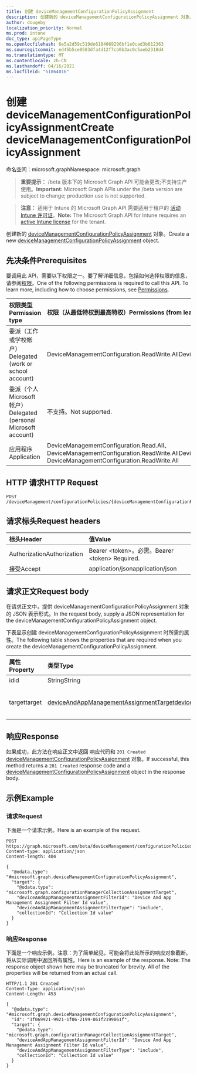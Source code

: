 ```yaml
---
title: 创建 deviceManagementConfigurationPolicyAssignment
description: 创建新的 deviceManagementConfigurationPolicyAssignment 对象。
author: dougeby
localization_priority: Normal
ms.prod: intune
doc_type: apiPageType
ms.openlocfilehash: 6e5a2d59c519de6184069296bf1e0cad3b812363
ms.sourcegitcommit: ed45b5ce0583dfa4d12f7cb0b3ac0c5aeb2318d4
ms.translationtype: MT
ms.contentlocale: zh-CN
ms.lasthandoff: 04/16/2021
ms.locfileid: "51864016"
---
```

# <a name="create-devicemanagementconfigurationpolicyassignment"></a><span data-ttu-id="51ed5-103">创建 deviceManagementConfigurationPolicyAssignment</span><span class="sxs-lookup"><span data-stu-id="51ed5-103">Create deviceManagementConfigurationPolicyAssignment</span></span>

<span data-ttu-id="51ed5-104">命名空间：microsoft.graph</span><span class="sxs-lookup"><span data-stu-id="51ed5-104">Namespace: microsoft.graph</span></span>

> <span data-ttu-id="51ed5-105">**重要提示：** /beta 版本下的 Microsoft Graph API 可能会更改;不支持生产使用。</span><span class="sxs-lookup"><span data-stu-id="51ed5-105">**Important:** Microsoft Graph APIs under the /beta version are subject to change; production use is not supported.</span></span>

> <span data-ttu-id="51ed5-106">**注意：** 适用于 Intune 的 Microsoft Graph API 需要适用于租户的 [活动 Intune 许可证](https://go.microsoft.com/fwlink/?linkid=839381)。</span><span class="sxs-lookup"><span data-stu-id="51ed5-106">**Note:** The Microsoft Graph API for Intune requires an [active Intune license](https://go.microsoft.com/fwlink/?linkid=839381) for the tenant.</span></span>

<span data-ttu-id="51ed5-107">创建新的 [deviceManagementConfigurationPolicyAssignment](../resources/intune-deviceconfigv2-devicemanagementconfigurationpolicyassignment.md) 对象。</span><span class="sxs-lookup"><span data-stu-id="51ed5-107">Create a new [deviceManagementConfigurationPolicyAssignment](../resources/intune-deviceconfigv2-devicemanagementconfigurationpolicyassignment.md) object.</span></span>

## <a name="prerequisites"></a><span data-ttu-id="51ed5-108">先决条件</span><span class="sxs-lookup"><span data-stu-id="51ed5-108">Prerequisites</span></span>
<span data-ttu-id="51ed5-p101">要调用此 API，需要以下权限之一。要了解详细信息，包括如何选择权限的信息，请参阅[权限](/graph/permissions-reference)。</span><span class="sxs-lookup"><span data-stu-id="51ed5-p101">One of the following permissions is required to call this API. To learn more, including how to choose permissions, see [Permissions](/graph/permissions-reference).</span></span>

|<span data-ttu-id="51ed5-111">权限类型</span><span class="sxs-lookup"><span data-stu-id="51ed5-111">Permission type</span></span>|<span data-ttu-id="51ed5-112">权限（从最低特权到最高特权）</span><span class="sxs-lookup"><span data-stu-id="51ed5-112">Permissions (from least to most privileged)</span></span>|
|:---|:---|
|<span data-ttu-id="51ed5-113">委派（工作或学校帐户）</span><span class="sxs-lookup"><span data-stu-id="51ed5-113">Delegated (work or school account)</span></span>|<span data-ttu-id="51ed5-114">DeviceManagementConfiguration.ReadWrite.All</span><span class="sxs-lookup"><span data-stu-id="51ed5-114">DeviceManagementConfiguration.ReadWrite.All</span></span>|
|<span data-ttu-id="51ed5-115">委派（个人 Microsoft 帐户）</span><span class="sxs-lookup"><span data-stu-id="51ed5-115">Delegated (personal Microsoft account)</span></span>|<span data-ttu-id="51ed5-116">不支持。</span><span class="sxs-lookup"><span data-stu-id="51ed5-116">Not supported.</span></span>|
|<span data-ttu-id="51ed5-117">应用程序</span><span class="sxs-lookup"><span data-stu-id="51ed5-117">Application</span></span>|<span data-ttu-id="51ed5-118">DeviceManagementConfiguration.Read.All、DeviceManagementConfiguration.ReadWrite.All</span><span class="sxs-lookup"><span data-stu-id="51ed5-118">DeviceManagementConfiguration.Read.All, DeviceManagementConfiguration.ReadWrite.All</span></span>|

## <a name="http-request"></a><span data-ttu-id="51ed5-119">HTTP 请求</span><span class="sxs-lookup"><span data-stu-id="51ed5-119">HTTP Request</span></span>
<!-- {
  "blockType": "ignored"
}
-->
``` http
POST /deviceManagement/configurationPolicies/{deviceManagementConfigurationPolicyId}/assignments
```

## <a name="request-headers"></a><span data-ttu-id="51ed5-120">请求标头</span><span class="sxs-lookup"><span data-stu-id="51ed5-120">Request headers</span></span>
|<span data-ttu-id="51ed5-121">标头</span><span class="sxs-lookup"><span data-stu-id="51ed5-121">Header</span></span>|<span data-ttu-id="51ed5-122">值</span><span class="sxs-lookup"><span data-stu-id="51ed5-122">Value</span></span>|
|:---|:---|
|<span data-ttu-id="51ed5-123">Authorization</span><span class="sxs-lookup"><span data-stu-id="51ed5-123">Authorization</span></span>|<span data-ttu-id="51ed5-124">Bearer &lt;token&gt;。必需。</span><span class="sxs-lookup"><span data-stu-id="51ed5-124">Bearer &lt;token&gt; Required.</span></span>|
|<span data-ttu-id="51ed5-125">接受</span><span class="sxs-lookup"><span data-stu-id="51ed5-125">Accept</span></span>|<span data-ttu-id="51ed5-126">application/json</span><span class="sxs-lookup"><span data-stu-id="51ed5-126">application/json</span></span>|

## <a name="request-body"></a><span data-ttu-id="51ed5-127">请求正文</span><span class="sxs-lookup"><span data-stu-id="51ed5-127">Request body</span></span>
<span data-ttu-id="51ed5-128">在请求正文中，提供 deviceManagementConfigurationPolicyAssignment 对象的 JSON 表示形式。</span><span class="sxs-lookup"><span data-stu-id="51ed5-128">In the request body, supply a JSON representation for the deviceManagementConfigurationPolicyAssignment object.</span></span>

<span data-ttu-id="51ed5-129">下表显示创建 deviceManagementConfigurationPolicyAssignment 时所需的属性。</span><span class="sxs-lookup"><span data-stu-id="51ed5-129">The following table shows the properties that are required when you create the deviceManagementConfigurationPolicyAssignment.</span></span>

|<span data-ttu-id="51ed5-130">属性</span><span class="sxs-lookup"><span data-stu-id="51ed5-130">Property</span></span>|<span data-ttu-id="51ed5-131">类型</span><span class="sxs-lookup"><span data-stu-id="51ed5-131">Type</span></span>|<span data-ttu-id="51ed5-132">说明</span><span class="sxs-lookup"><span data-stu-id="51ed5-132">Description</span></span>|
|:---|:---|:---|
|<span data-ttu-id="51ed5-133">id</span><span class="sxs-lookup"><span data-stu-id="51ed5-133">id</span></span>|<span data-ttu-id="51ed5-134">String</span><span class="sxs-lookup"><span data-stu-id="51ed5-134">String</span></span>|<span data-ttu-id="51ed5-135">分配的键。</span><span class="sxs-lookup"><span data-stu-id="51ed5-135">The key of the assignment.</span></span>|
|<span data-ttu-id="51ed5-136">target</span><span class="sxs-lookup"><span data-stu-id="51ed5-136">target</span></span>|[<span data-ttu-id="51ed5-137">deviceAndAppManagementAssignmentTarget</span><span class="sxs-lookup"><span data-stu-id="51ed5-137">deviceAndAppManagementAssignmentTarget</span></span>](../resources/intune-shared-deviceandappmanagementassignmenttarget.md)|<span data-ttu-id="51ed5-138">DeviceManagementConfigurationPolicy 的分配目标。</span><span class="sxs-lookup"><span data-stu-id="51ed5-138">The assignment target for the DeviceManagementConfigurationPolicy.</span></span>|



## <a name="response"></a><span data-ttu-id="51ed5-139">响应</span><span class="sxs-lookup"><span data-stu-id="51ed5-139">Response</span></span>
<span data-ttu-id="51ed5-140">如果成功，此方法在响应正文中返回 响应代码和 `201 Created` [deviceManagementConfigurationPolicyAssignment](../resources/intune-deviceconfigv2-devicemanagementconfigurationpolicyassignment.md) 对象。</span><span class="sxs-lookup"><span data-stu-id="51ed5-140">If successful, this method returns a `201 Created` response code and a [deviceManagementConfigurationPolicyAssignment](../resources/intune-deviceconfigv2-devicemanagementconfigurationpolicyassignment.md) object in the response body.</span></span>

## <a name="example"></a><span data-ttu-id="51ed5-141">示例</span><span class="sxs-lookup"><span data-stu-id="51ed5-141">Example</span></span>

### <a name="request"></a><span data-ttu-id="51ed5-142">请求</span><span class="sxs-lookup"><span data-stu-id="51ed5-142">Request</span></span>
<span data-ttu-id="51ed5-143">下面是一个请求示例。</span><span class="sxs-lookup"><span data-stu-id="51ed5-143">Here is an example of the request.</span></span>
``` http
POST https://graph.microsoft.com/beta/deviceManagement/configurationPolicies/{deviceManagementConfigurationPolicyId}/assignments
Content-type: application/json
Content-length: 404

{
  "@odata.type": "#microsoft.graph.deviceManagementConfigurationPolicyAssignment",
  "target": {
    "@odata.type": "microsoft.graph.configurationManagerCollectionAssignmentTarget",
    "deviceAndAppManagementAssignmentFilterId": "Device And App Management Assignment Filter Id value",
    "deviceAndAppManagementAssignmentFilterType": "include",
    "collectionId": "Collection Id value"
  }
}
```

### <a name="response"></a><span data-ttu-id="51ed5-144">响应</span><span class="sxs-lookup"><span data-stu-id="51ed5-144">Response</span></span>
<span data-ttu-id="51ed5-p102">下面是一个响应示例。注意：为了简单起见，可能会将此处所示的响应对象截断。将从实际调用中返回所有属性。</span><span class="sxs-lookup"><span data-stu-id="51ed5-p102">Here is an example of the response. Note: The response object shown here may be truncated for brevity. All of the properties will be returned from an actual call.</span></span>
``` http
HTTP/1.1 201 Created
Content-Type: application/json
Content-Length: 453

{
  "@odata.type": "#microsoft.graph.deviceManagementConfigurationPolicyAssignment",
  "id": "1f069921-9921-1f06-2199-061f2199061f",
  "target": {
    "@odata.type": "microsoft.graph.configurationManagerCollectionAssignmentTarget",
    "deviceAndAppManagementAssignmentFilterId": "Device And App Management Assignment Filter Id value",
    "deviceAndAppManagementAssignmentFilterType": "include",
    "collectionId": "Collection Id value"
  }
}
```




